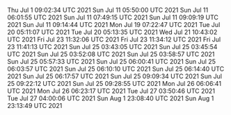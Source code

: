 Thu Jul  1 09:02:34 UTC 2021
Sun Jul 11 05:50:00 UTC 2021
Sun Jul 11 06:01:55 UTC 2021
Sun Jul 11 07:49:15 UTC 2021
Sun Jul 11 09:09:19 UTC 2021
Sun Jul 11 09:14:44 UTC 2021
Mon Jul 19 07:22:47 UTC 2021
Tue Jul 20 05:11:07 UTC 2021
Tue Jul 20 05:13:35 UTC 2021
Wed Jul 21 10:43:02 UTC 2021
Fri Jul 23 11:32:06 UTC 2021
Fri Jul 23 11:34:12 UTC 2021
Fri Jul 23 11:41:13 UTC 2021
Sun Jul 25 03:43:05 UTC 2021
Sun Jul 25 03:45:54 UTC 2021
Sun Jul 25 03:52:08 UTC 2021
Sun Jul 25 03:58:57 UTC 2021
Sun Jul 25 05:57:33 UTC 2021
Sun Jul 25 06:00:41 UTC 2021
Sun Jul 25 06:03:57 UTC 2021
Sun Jul 25 06:10:10 UTC 2021
Sun Jul 25 06:14:40 UTC 2021
Sun Jul 25 06:17:57 UTC 2021
Sun Jul 25 09:09:34 UTC 2021
Sun Jul 25 09:22:12 UTC 2021
Sun Jul 25 09:28:55 UTC 2021
Mon Jul 26 06:06:41 UTC 2021
Mon Jul 26 06:23:17 UTC 2021
Tue Jul 27 03:50:46 UTC 2021
Tue Jul 27 04:00:06 UTC 2021
Sun Aug  1 23:08:40 UTC 2021
Sun Aug  1 23:13:49 UTC 2021
